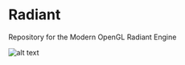 Radiant
=======

Repository for the Modern OpenGL Radiant Engine

![alt text](http://i.imgur.com/XySC7Mk.png "Latest screenshot")
